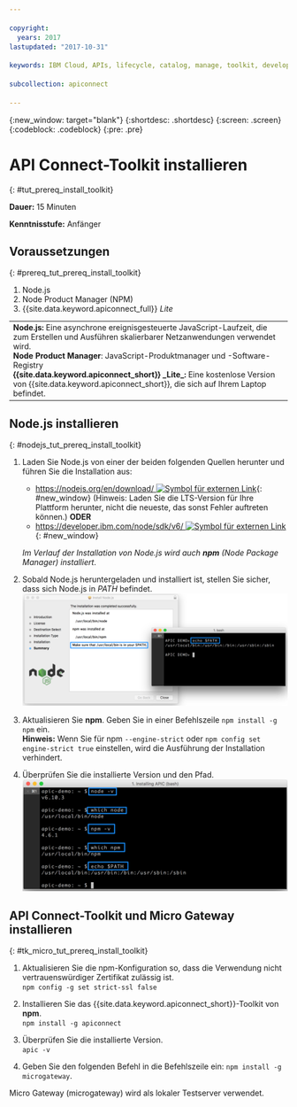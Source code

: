 ```yaml
---

copyright:
  years: 2017
lastupdated: "2017-10-31"

keywords: IBM Cloud, APIs, lifecycle, catalog, manage, toolkit, develop, dev portal, tutorials

subcollection: apiconnect

---
```


{:new_window: target="blank"}
{:shortdesc: .shortdesc}
{:screen: .screen}
{:codeblock: .codeblock}
{:pre: .pre}

# API Connect-Toolkit installieren
{: #tut_prereq_install_toolkit}

**Dauer:** 15 Minuten
  
**Kenntnisstufe:** Anfänger  

## Voraussetzungen
{: #prereq_tut_prereq_install_toolkit}

1. Node.js
2. Node Product Manager (NPM)
3. {{site.data.keyword.apiconnect_full}} _Lite_

<table>
  <tr><td><b>Node.js:</b> Eine asynchrone ereignisgesteuerte JavaScript-Laufzeit, die zum Erstellen und Ausführen skalierbarer Netzanwendungen verwendet wird.
    <br>
    <b>Node Product Manager</b>: JavaScript-Produktmanager und -Software-Registry<br>
    <b>{{site.data.keyword.apiconnect_short}} _Lite_:</b> Eine kostenlose Version von {{site.data.keyword.apiconnect_short}}, die sich auf Ihrem Laptop befindet.</td></tr>
  </table>  


## Node.js installieren
{: #nodejs_tut_prereq_install_toolkit}

1. Laden Sie Node.js von einer der beiden folgenden Quellen herunter und führen Sie die Installation aus:
   * [https://nodejs.org/en/download/ ![Symbol für externen Link](../icons/launch-glyph.svg "Symbol für externen Link")](https://nodejs.org/en/download/){: #new_window} (Hinweis: Laden Sie die LTS-Version für Ihre Plattform herunter, nicht die neueste, das sonst Fehler auftreten können.)
      **ODER**
   * [https://developer.ibm.com/node/sdk/v6/ ![Symbol für externen Link](../icons/launch-glyph.svg "Symbol für externen Link")](https://developer.ibm.com/node/sdk/v6/){: #new_window}  

    _Im Verlauf der Installation von Node.js wird auch **npm** (Node Package Manager) installiert_.

2.  Sobald Node.js heruntergeladen und installiert ist, stellen Sie sicher, dass sich Node.js in _PATH_ befindet.
    ![](images/verify-path.png)  

3. Aktualisieren Sie **npm**. Geben Sie in einer Befehlszeile `npm install -g npm` ein.  
   **Hinweis:** Wenn Sie für npm `--engine-strict` oder `npm config set engine-strict true` einstellen, wird die Ausführung der Installation verhindert.


4. Überprüfen Sie die installierte Version und den Pfad.
   ![](images/screenshot_install_apic-1.png)  



## API Connect-Toolkit und Micro Gateway installieren
{: #tk_micro_tut_prereq_install_toolkit}

1. Aktualisieren Sie die npm-Konfiguration so, dass die Verwendung nicht vertrauenswürdiger Zertifikat zulässig ist.  
   `npm config -g set strict-ssl false`  

2. Installieren Sie das {{site.data.keyword.apiconnect_short}}-Toolkit von **npm**.  
    `npm install -g apiconnect`

3. Überprüfen Sie die installierte Version.  
    `apic -v`

4. Geben Sie den folgenden Befehl in die Befehlszeile ein: `npm install -g microgateway`.

Micro Gateway (microgateway) wird als lokaler Testserver verwendet.
